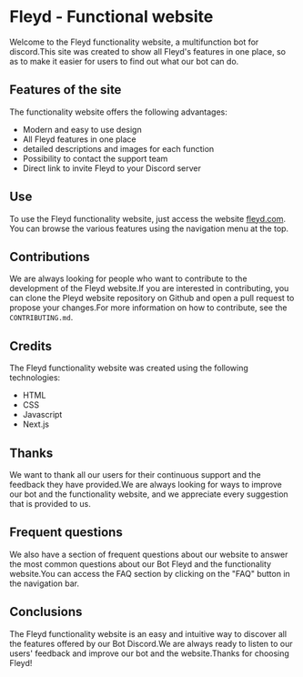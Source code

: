 # Fleyd - Functional website

Welcome to the Fleyd functionality website, a multifunction bot for discord.This site was created to show all Fleyd's features in one place, so as to make it easier for users to find out what our bot can do.

## Features of the site

The functionality website offers the following advantages:

- Modern and easy to use design
- All Fleyd features in one place
- detailed descriptions and images for each function
- Possibility to contact the support team
- Direct link to invite Fleyd to your Discord server

## Use

To use the Fleyd functionality website, just access the website [fleyd.com](https://thundernetwork.org/flyed). You can browse the various features using the navigation menu at the top.

## Contributions

We are always looking for people who want to contribute to the development of the Fleyd website.If you are interested in contributing, you can clone the Pleyd website repository on Github and open a pull request to propose your changes.For more information on how to contribute, see the `CONTRIBUTING.md`.

## Credits

The Fleyd functionality website was created using the following technologies:

- HTML
- CSS
- Javascript
- Next.js

## Thanks

We want to thank all our users for their continuous support and the feedback they have provided.We are always looking for ways to improve our bot and the functionality website, and we appreciate every suggestion that is provided to us.

## Frequent questions

We also have a section of frequent questions about our website to answer the most common questions about our Bot Fleyd and the functionality website.You can access the FAQ section by clicking on the "FAQ" button in the navigation bar.

## Conclusions

The Fleyd functionality website is an easy and intuitive way to discover all the features offered by our Bot Discord.We are always ready to listen to our users' feedback and improve our bot and the website.Thanks for choosing Fleyd!
